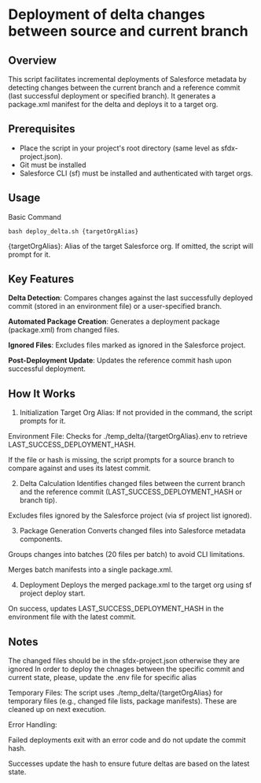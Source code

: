 # Deployment of delta changes between source and current branch

## Overview

This script facilitates incremental deployments of Salesforce metadata by detecting changes between the current branch and a reference commit (last successful deployment or specified branch). It generates a package.xml manifest for the delta and deploys it to a target org.

## Prerequisites

- Place the script in your project's root directory (same level as sfdx-project.json).
- Git must be installed
- Salesforce CLI (sf) must be installed and authenticated with target orgs.

## Usage

Basic Command

```bash deploy_delta.sh {targetOrgAlias}```

{targetOrgAlias}: Alias of the target Salesforce org. If omitted, the script will prompt for it.

## Key Features

**Delta Detection**: Compares changes against the last successfully deployed commit (stored in an environment file) or a user-specified branch.

**Automated Package Creation**: Generates a deployment package (package.xml) from changed files.

**Ignored Files**: Excludes files marked as ignored in the Salesforce project.

**Post-Deployment Update**: Updates the reference commit hash upon successful deployment.


## How It Works

1. Initialization
  Target Org Alias: If not provided in the command, the script prompts for it.

  Environment File: Checks for ./temp_delta/{targetOrgAlias}.env to retrieve LAST_SUCCESS_DEPLOYMENT_HASH.

  If the file or hash is missing, the script prompts for a source branch to compare against and uses its latest commit.

2. Delta Calculation
  Identifies changed files between the current branch and the reference commit (LAST_SUCCESS_DEPLOYMENT_HASH or branch tip).

  Excludes files ignored by the Salesforce project (via sf project list ignored).

3. Package Generation
  Converts changed files into Salesforce metadata components.

  Groups changes into batches (20 files per batch) to avoid CLI limitations.

  Merges batch manifests into a single package.xml.

4. Deployment
  Deploys the merged package.xml to the target org using sf project deploy start.

  On success, updates LAST_SUCCESS_DEPLOYMENT_HASH in the environment file with the latest commit.

## Notes
The changed files should be in the sfdx-project.json otherwise they are ignored
In order to deploy the chnages between the specific commit and current state, please, update the .env file for specific alias

Temporary Files: The script uses ./temp_delta/{targetOrgAlias} for temporary files (e.g., changed file lists, package manifests). These are cleaned up on next execution.

Error Handling:

Failed deployments exit with an error code and do not update the commit hash.

Successes update the hash to ensure future deltas are based on the latest state.

